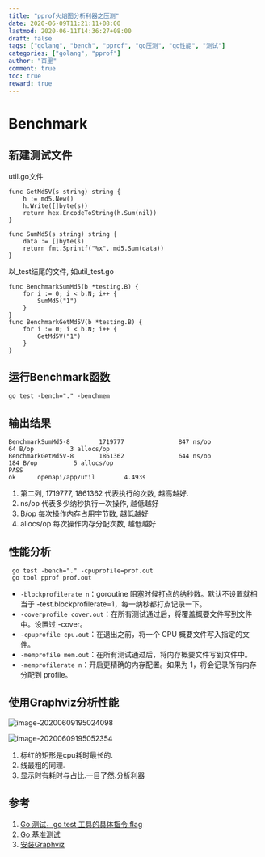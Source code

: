 ```yaml
---
title: "pprof火焰图分析利器之压测"
date: 2020-06-09T11:21:11+08:00
lastmod: 2020-06-11T14:36:27+08:00
draft: false
tags: ["golang", "bench", "pprof", "go压测", "go性能", "测试"]
categories: ["golang", "pprof"]
author: "百里"
comment: true
toc: true
reward: true
---
```



# Benchmark

## 新建测试文件

util.go文件

```
func GetMd5V(s string) string {
	h := md5.New()
	h.Write([]byte(s))
	return hex.EncodeToString(h.Sum(nil))
}

func SumMd5(s string) string {
	data := []byte(s)
	return fmt.Sprintf("%x", md5.Sum(data))
}

```

以_test结尾的文件, 如util_test.go

```
func BenchmarkSumMd5(b *testing.B) {
	for i := 0; i < b.N; i++ {
		SumMd5("1")
	}
}
func BenchmarkGetMd5V(b *testing.B) {
	for i := 0; i < b.N; i++ {
		GetMd5V("1")
	}
}
```

## 运行Benchmark函数

```
go test -bench="." -benchmem 
```

## 输出结果

```
BenchmarkSumMd5-8        1719777               847 ns/op              64 B/op          3 allocs/op
BenchmarkGetMd5V-8       1861362               644 ns/op             184 B/op          5 allocs/op
PASS
ok      openapi/app/util        4.493s

```

1. 第二列, 1719777, 1861362 代表执行的次数, 越高越好.
2. ns/op 代表多少纳秒执行一次操作, 越低越好
3. B/op 每次操作内存占用字节数, 越低越好
4. allocs/op 每次操作内存分配次数, 越低越好

## 性能分析

```
 go test -bench="." -cpuprofile=prof.out
 go tool pprof prof.out
```

- `-blockprofilerate n`：goroutine 阻塞时候打点的纳秒数。默认不设置就相当于 -test.blockprofilerate=1，每一纳秒都打点记录一下。
- `-coverprofile cover.out`：在所有测试通过后，将覆盖概要文件写到文件中。设置过 -cover。
- `-cpuprofile cpu.out`：在退出之前，将一个 CPU 概要文件写入指定的文件。
- `-memprofile mem.out`：在所有测试通过后，将内存概要文件写到文件中。
- `-memprofilerate n`：开启更精确的内存配置。如果为 1，将会记录所有内存分配到 profile。

## 使用Graphviz分析性能

![image-20200609195024098](http://img.sgfoot.com/b/20200609195024.png?imageslim)

![image-20200609195052354](http://img.sgfoot.com/b/20200609195052.png?imageslim)

1. 标红的矩形是cpu耗时最长的.
2. 线最粗的同理.
3. 显示时有耗时与占比.一目了然.分析利器

## 参考

1. [Go 测试，go test 工具的具体指令 flag](https://deepzz.com/post/the-command-flag-of-go-test.html)
2. [Go 基准测试](https://www.flysnow.org/2017/05/21/go-in-action-go-benchmark-test.html)
3. [安装Graphviz](https://blog.csdn.net/lanchunhui/article/details/49472949)

